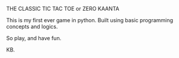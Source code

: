 THE CLASSIC TIC TAC TOE or ZERO KAANTA

This is my first ever game in python. Built using basic programming concepts and logics.

So play, and have fun.

KB.
